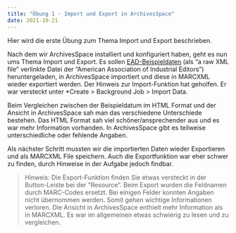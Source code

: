 ```yaml
---
title: "Übung 1 - Import und Export in ArchivesSpace"
date: 2021-10-21
---
```


Hier wird die erste Übung zum Thema Import und Export beschrieben.

Nach dem wir ArchivesSpace installiert und konfiguriert haben, geht es nun ums Thema Import und Export. Es sollen [EAD-Beispieldaten](https://eadiva.com/sample-ead-files/) (als “a raw XML file” verlinkte Datei der “American Association of Industrial Editors”) heruntergeladen, in ArchivesSpace importiert und diese in MARCXML wieder exportiert werden. Der Hinweis zur Import-Funktion hat geholfen. Er war versteckt unter *Create > Background Job > Import Data.

Beim Vergleichen zwischen der Beispieldatum im HTML Format und der Ansicht in ArchivesSpace sah man das verschiedene Unterschiede bestehen. Das HTML Format sah viel schöner/ansprechender aus und es war mehr Information vorhanden. In ArchivesSpace gibt es teilweise unterschiedliche oder fehlende Angaben.

Als nächster Schritt mussten wir die importierten Daten wieder Exportieren und als MARCXML File speichern. Auch die Exportfunktion war eher schwer zu finden, durch Hinweise in der Aufgabe jedoch findbar.
>Hinweis: Die Export-Funktion finden Sie etwas versteckt in der Button-Leiste bei der “Resource”.
Beim Export wurden die Feldnamen durch MARC-Codes ersetzt. Bei einigen Felder konnten Angaben nicht übernommen werden. Somit gehen wichtige Informationen verloren. Die Ansicht in ArchivesSpace enthielt mehr Information als in MARCXML. Es war im allgemeinen etwas schwierig zu lesen und zu vergleichen. 
